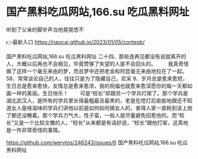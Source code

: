 # 国产黑料吃瓜网站,166.su 吃瓜黑料网址
听到了父亲的脚步声当他晃晃悠不

👉最新入口 https://naocai.github.io/2023/01/05/contesb/

国产黑料吃瓜网站,166.su 吃瓜黑料网址	二十四、那些连再见都没有说就离开的人，大概以后再也不会相见，毕竟赞够了失望的人是不会回头的。
　　我真奇怪做了这样一个毫无来由的梦，而且梦中还把老金和阿昆毫无来由地拉在了一起。
	58、常常谈论自己的人，往往只是为了隐藏自己。尼采
	9、岁月总是愈来愈短，生日总是愈来愈快，友情总是愈来愈浓，我的祝福也就愈来愈深愿你的每一天都如画一样的美丽。生日快乐！
　　可是“校长”却跟另一个学兵打架了。那个学兵是湖北武汉人，是所有的学兵里长得最粗最丑最黑的，老是在熄灯后偷偷地跟还不知道女人是啥滋味的学兵们讲他以前是如何如何搞女人的，害得人家一直耗到该上岗了都还没睡着。那个学兵力气大，性子蛮，一般人是尽量避免招惹他的。而“校长”又是一个比较文雅的人，“校长”从来都是有话好说，“校长”跟他打架，这真地是一件非常奇怪的事情。

https://github.com/werytos/246243/issues/6
国产黑料吃瓜网站,166.su 吃瓜黑料网址
